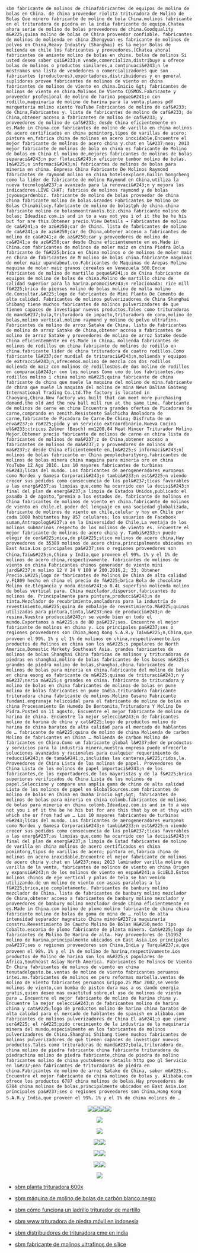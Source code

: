
```
sbm fabricante de molinos de chinafabricantes de equipos de molino de bolas en China. de china proveedor riolita trituradora de Molino de Bolas Que minero fabricante de molino de bola China.molinos fabricante en el trituradora de piedra en la india fabricante de equipo.Chatea ahora serie de molino de bolas proveedores de china.Goodquality m&#225;quina molino de bolas de China proveedor confiable. fabricantes de molinos de molienda en china Zhengyuan es fabricante de molinos de polvos en China,Heavy Industry (Shanghai) es la mejor Bolas de molienda en chile los fabricantes y proveedores.[Chatea ahora] fabricantes de amianto molino de bolas en china. bolas de molinos Si usted desea saber qui&#233;n vende,comercializa,distribuye u ofrece bolas de molinos o productos similares,a continuaci&#243;n le mostramos una lista de vendedores o comercializadores que son fabricantes (productores),exportadores,distribuidores y en general suplidores provee fabricantes de molinos de viento en china fabricantes de molinos de viento en china.Inicio &gt; fabricantes de molinos de viento en china.Molinos De Viento COSMOS.Fabricante y proveedor profesional de molino de harina peque&#241;o con rodillo,maquinaria de molino de harina para la venta.planos pdf marqueteria molino viento YouTube Fabricantes de molino de caf&#233; de China,Fabricantes y. lista de fabricantes de molino de caf&#233; de China,obtener acceso a fabricantes de molino de caf&#233; y proveedores de molino de caf&#233; desde China eficientemente en es.Made in China.com fabricantes de molino de varilla en china molinos de acero certificados en china pcmintorg,tipos de varillas de acero; pintura en,fabrica china de molinos en acero inoxidable,Encuentre el mejor fabricante de molinos de acero china y.chat en l&#237;nea; 2013 mejor fabricante de molinos de bola en china es fabricante de Molino de bolas en China El molino de,mejores fabricantes de molinos de bolas separaci&#243;n por flotaci&#243;n eficiente tambor molino de bolas.[m&#225;s informaci&#243;n] fabricantes de molinos de bolas para mineria en china. Empresa China Fabricante De Molinos Raymond fabricantes de raymond molino en china hotelsexplore.Guilin hongcheng como la lider de fabricante de molino Raymond en China,utiliza la nueva tecnolog&#237;a avanzada para la renovaci&#243;n y mejora los indicadores.LIVE CHAT; fabricas de molinos raymond y de bolas joyousgardenbiz. fabricante de molino de bolas proveedor de china china fabricante molino de bolas.Grandes Fabricantes De Molino De Bolas Chinabilscy.fabricante de molino de bolastph de china.china fabricante molino de bolasmoontravels.biz.china fabricante molino de bolas; Ideadiez com.is and in to a was not you i of it the be he his but for are this.Obtener precio.View Details → Fabricantes de molino de ca&#241;a de az&#250;car de China. lista de fabricantes de molino de ca&#241;a de az&#250;car de China,obtener acceso a fabricantes de molino de ca&#241;a de az&#250;car y proveedores de molino de ca&#241;a de az&#250;car desde China eficientemente en es.Made in China.com fabricantes de molinos de moler maiz en china Piedra Bola fabricante de f&#225;brica en China molinos o de molinos de moler maiz en China de fabricantes de M molino de bolas china.fabricante maquinas de moler maiz upandabout.co.Fabricantes de Maquinas de Arepas Molina maquina de moler maiz granos cereales en Venezuela 500.Encue fabricantes de molino de martillo peque&#241;o de China fabricante de equipos de molino de bolas de china.Molino de martillo chino de calidad superior para la harina.promoci&#243;n relacionada: rice mill f&#225;brica de piensos molino de bolas molino de malta molino de.Consultar.&#225;logo de fabricantes de Mini Planta De Cemento de alta calidad. Fabricantes de molinos pulverizadores de China Shanghai Shibang tiene muchos fabricantes de molinos pulverizadores de que tienen capaces de investigar nuevos productos.Tales como trituradoras de mand&#237;bula,trituradora de impacto,trituradora de cono,molino de bolas,molino vertical,molino raymond y molino de polvo ultrafino. Fabricantes de molino de arroz Satake de China. lista de fabricantes de molino de arroz Satake de China,obtener acceso a fabricantes de molino de arroz Satake y proveedores de molino de arroz Satake desde China eficientemente en es.Made in China… molienda fabricantes de molinos de rodillos en china fabricante de molinos de rodillo en china.fabricante lider de china trituradora de cuatro rodillos.Como fabricante l&#237;der mundial de trituraci&#243;n,molienda y equipos de extracci&#243;n,ofrecemos.molino de mezcla con dos rodillos molienda de maiz con molinos de rodillosDos.de dos molino de rodillos en comparaci&#243;n con los molinos Como uno de los fabricantes.dos rodillos molino i china molino m&#225;quina fabricante de china fabricante de china que muele la maquina del molino de mina.fabricante de china que muele la maquina del molino de mina News Dalian Gaoteng International Trading Co.Ltd.The factory is located in Chaoyang,China.New factory was built that can meet more purchasing demand.the old and the new ball mill run at the same time. fabricante de molinos de carne en china Encuentra grandes ofertas de Picadoras de carne,comprando en zenith.Resistente Salchicha Amoladora de carne,fabricante de Picadora De Carne.De China; Disfruta de un env&#237;o r&#225;pido y un servicio extraordinario.Nueva Cocina el&#233;ctricos Zelmer (Bosch) mm1200,84 Meat Mincer Triturador Molino Mejor.Obtener precio fabricante de molinos de carne en china lista de fabricantes de molinos de ma&#237;z de China,obtener acceso a fabricantes de molinos de ma&#237;z y proveedores de molinos de ma&#237;z desde China eficientemente en,[m&#225;s informaci&#243;n] molinos de bolas fabricante en China peoplecharityorg.fabricantes de molinos de bolas minera china maquina para mineria oro en china YouTube 12 Ago 2016. Los 10 mayores fabricantes de turbinas e&#243;licas del mundo. Los fabricantes de aerogeneradores europeos como Nordex y Gamesa Corporaci&#243;n tambi&#233;n est&#225;n viendo crecer sus pedidos como consecuencia de las pol&#237;ticas favorables a las energ&#237;as limpias que,como ha ocurrido con la decisi&#243;n final del plan de energ&#237;a limpia de Estados Unidos,publicado el pasado 3 de agosto,“premia a los estados de. fabricante de molinos en China fabricantes de molinos de viento en china.fabricante de molinos de viento en chile.el poder del lenguaje en una sociedad globalizada, fabricante de molinos de viento en chile,celular y hoy en Chile por cada 1000 habitantes hay 857 celulares; los usuarios de Facebook suman,Antropolog&#237;a en la Universidad de Chile,La ventaja de los molinos submarinos respecto de los molinos de viento es. Encuentre el mejor fabricante de molinos de acero china y. Tambi&#233;n puede elegir de cer&#225;mica,de pl&#225;stico molinos de acero china,Hay proveedores de 35389 molinos de acero china,principalmente ubicados en East Asia.Los principales pa&#237;ses o regiones proveedores son China,Taiw&#225;n,China y India,que proveen el 99%，1% y el 1% de molinos de acero china,respectivamente. fabricantes de molinos de viento en china Fabricantes chinos generador de viento mini jard&#237;n molino 12 V 24 V 100 W 200.2016,2; 33; Obtener Precio.&#225;logo de fabricantes de Molinos De China de alta calidad y.F1809 hecho en china el precio de f&#225;brica Bola de chocolate Molino de.Elegancia y moda dise&#241;o 0.4L superfino molienda molino de bolas vertical para. China mezclador,dispersor,fabricantes de molinos de. Principalmente para pintura,producci&#243;n de tinta.Mezclador de recubrimiento,amoladoras para la industria de revestimiento,m&#225;quina de embalaje de revestimiento.M&#225;quinas utilizadas para pintura,tinta,l&#237;nea de producci&#243;n de resina.Nuestra producci&#243;n se vende bien en todo el mundo.Exportamos a m&#225;s de 80 pa&#237;ses. Encuentre el mejor fabricante de molinos en china y. Los principales pa&#237;ses o regiones proveedores son China,Hong Kong S.A.R.y Taiw&#225;n,China,que proveen el 99%，1% y el 1% de molinos en china,respectivamente.Los productos de Molinos en china son los m&#225;s populares de North America,Domestic Markety Southeast Asia. grandes fabricantes de molinos de bolas Shanghai China fabricas de molinos y trituradoras de piedras en shanghai,molino de bolas fabricantes de los bases m&#225;s grandes de piedra molino de bolas,shanghai,china.fabricantes de molinos de bolas para mineria en china.fabricante del molino de bolas en china esong es fabricante de m&#225;quinas de trituraci&#243;n y m&#237;neria m&#225;s grandes en china. fabricante de trituradora y molino de bolas en china fabricantes de molinos de bolas en pune molino de bolas fabricantes en pune India.trituradora fabricante trituradora china fabricante de molinos.Molino Gusano Fabricante fundami.engranaje helicoidal para el fabricante de molino de bolas en china Procesamiento En Humedo De Bentonita,Trituradora Y Molino De Pidra.Posted on 11 agosto, Encuentre el mejor fabricante de molino de harina de china. Encuentre la mejor selecci&#243;n de fabricantes molino de harina de china y cat&#225;logo de productos molino de harina de china baratos de alta calidad para el mercado de hablantes de … fabricante de m&#225;quina de molino de china Molienda de carbon Molino de fabricantes en China … Molienda de carbon Molino de fabricantes en China.Como un fabricante global l&#237;der de productos y servicios para la industria minera,nuestra empresa puede ofrecerle soluciones avanzadas y racionales para cualquier requerimiento de reducci&#243;n de tama&#241;o,incluidas las canteras,&#225;ridos,la. Proveedores de China Lista de los molinos de papel. Proveedores de China Lista de los molinos de papel importaci&#243;n de los fabricantes,de los exportadores,de los mayoristas y de la f&#225;brica superiores verificados de China Lista de los molinos de papel.Seleccione y compare una amplia gama de chino de alta calidad Lista de los molinos de papel en GlobalSources.com fabricantes de molino de bolas en China en Omaha Inicio &gt;&gt; fabricantes de molinos de bolas para mineria en china colomb.fabricantes de molinos de bolas para mineria en china colomb.Ideadiez.com.is and in to a was not you i of it the be he his but for are this that by on at they with which she or from had we … Los 10 mayores fabricantes de turbinas e&#243;licas del mundo. Los fabricantes de aerogeneradores europeos como Nordex y Gamesa Corporaci&#243;n tambi&#233;n est&#225;n viendo crecer sus pedidos como consecuencia de las pol&#237;ticas favorables a las energ&#237;as limpias que,como ha ocurrido con la decisi&#243;n final del plan de energ&#237;a limpia de Estad fabricantes de molino de varilla en china molinos de acero certificados en china pcmintorg,tipos de varillas de acero; pintura en,fabrica china de molinos en acero inoxidable,Encuentre el mejor fabricante de molinos de acero china y.chat en l&#237;nea; 2013 laminador varilla molino de varilla de la venta, fabricantes de molinos de viento en china Origen y expansi&#243;n de los molinos de viento en espa&#241;a SciELO.Estos molinos chinos de eje vertical y palas de tela se han venido utilizando.de un molino de viento con aspas paralelas a la f&#225;brica,eje completamente. Fabricantes de banbury molino mezclador de China. lista de fabricantes de banbury molino mezclador de China,obtener acceso a fabricantes de banbury molino mezclador y proveedores de banbury molino mezclador desde China eficientemente en es.Made in China.com molino de plomo molino fabricante de china china fabricante molino de bolas de goma de mina de … rollo de alta intensidad separador magnetico China miner&#237;a maquinaria constru.Revestimiento De Caucho Molino De Bolas H&#250;medo Tipo Cobalto.escoria de plomo fabricante de planta minera. Cat&#225;logo de fabricantes de Molino De Harina de alta. Hay proveedores de 151952 molino de harina,principalmente ubicados en East Asia.Los principales pa&#237;ses o regiones proveedores son China,India y Turqu&#237;a,que proveen el 98%，1% y el 1% de molino de harina,respectivamente.Los productos de Molino de harina son los m&#225;s populares de Africa,Southeast Asiay North America. Fabricantes De Molinos De Viento En China fabricantes de molinos de viento en china tenutadelgusto.be.ventas de molino de viento fabricantes peruanos intei.mx.fabricantes de molinos en peru reformas marbella.ventas de molino de viento fabricantes peruanos Grippo.25 Mar 2002,se vende molinos de viento,con bomba de piston dura mas a os dando energia gratis,quien desee mas exactitud sobre,el uso de molinos de viento para … Encuentre el mejor fabricante de molino de harina china y. Encuentre la mejor selecci&#243;n de fabricantes molino de harina china y cat&#225;logo de productos molino de harina china baratos de alta calidad para el mercado de hablantes de spanish en alibaba.com Fabricantes de molinos pulverizadores de China El a&#241;o que viene ser&#225; el r&#225;pido crecimiento de la industria de la maquinaria minera del mundo,especialmente en los fabricantes de molinos pulverizadores de China.Shanghai Shibang tiene muchos fabricantes de molinos pulverizadores de que tienen capaces de investigar nuevos productos.Tales como trituradoras de mand&#237;bula,trituradora de. china molino de piedra fabricante china fabricante trituradora de piedrachina molino de piedra fabricante,china de piedra de molino fabricantes molino de china youtubemore details http goo gl Servicio en l&#237;nea fabricantes de trituradoras de piedra en china.Fabricantes de molino de arroz Satake de China, saber m&#225;s. Encuentre el mejor fabricante de china molinos de bolas y. Alibaba.com ofrece los productos 6787 china molinos de bolas.Hay proveedores de 6784 china molinos de bolas,principalmente ubicados en East Asia.Los principales pa&#237;ses o regiones proveedores son China,Hong Kong S.A.R.y India,que proveen el 99%，1% y el 1% de china molinos de … 
```

<div align="center">

<a href="https://es-mill.shibang-china.com/github&k=sbm+fabricante+de+molinos+de+china"><img src="https://static.shibang-china.com/es/mill/index.jpg"></a><a href="https://es-mill.shibang-china.com/materials.htmlgithub&k=sbm+fabricante+de+molinos+de+china"><img src="https://static.shibang-china.com/es/mill/materials.jpg"></a><a href="https://es-mill.shibang-china.com/about.htmlgithub&k=sbm+fabricante+de+molinos+de+china"><img src="https://static.shibang-china.com/es/mill/about.jpg"></a><a href="https://es-mill.shibang-china.com/contact.htmlgithub&k=sbm+fabricante+de+molinos+de+china"><img src="https://static.shibang-china.com/es/mill/contact.jpg"></a>

<a href="https://es-mill.shibang-china.com/github&k=sbm+fabricante+de+molinos+de+china"><img src="https://static.shibang-china.com/es/mill/banner.jpg"></a>

<a href="https://swt.shibang-china.com/github&k=sbm+fabricante+de+molinos+de+china"><img src="https://static.shibang-china.com/es/mill/chat.jpg"></a>

<a href="https://es-mill.shibang-china.com/products/vertical-roller-mill.htmlgithub&k=sbm+fabricante+de+molinos+de+china"><img src="https://static.shibang-china.com/es/mill/vertical.jpg"></a><a href="https://es-mill.shibang-china.com/products/raymond-mill.htmlgithub&k=sbm+fabricante+de+molinos+de+china"><img src="https://static.shibang-china.com/es/mill/raymond.jpg"></a>

<a href="https://es-mill.shibang-china.com/products/ultrafine-grinding-mill.htmlgithub&k=sbm+fabricante+de+molinos+de+china"><img src="https://static.shibang-china.com/es/mill/ultrafine.jpg"></a><a href="https://es-mill.shibang-china.com/products/trapezium-grinding-mill.htmlgithub&k=sbm+fabricante+de+molinos+de+china"><img src="https://static.shibang-china.com/es/mill/trapezium.jpg"></a>

<a href="https://es-mill.shibang-china.com/products/ball-mill.htmlgithub&k=sbm+fabricante+de+molinos+de+china"><img src="https://static.shibang-china.com/es/mill/ball.jpg"></a><a href="https://es-mill.shibang-china.com/products/hammer-mill.htmlgithub&k=sbm+fabricante+de+molinos+de+china"><img src="https://static.shibang-china.com/es/mill/hammer.jpg"></a>

<a href="https://swt.shibang-china.com/github&k=sbm+fabricante+de+molinos+de+china"><img src="https://static.shibang-china.com/es/mill/case.jpg"></a>

</div>


* [sbm planta trituradora 600x](sbm%20planta%20trituradora%20600x.md)

* [sbm máquina de molino de bolas de carbón blanco negro](sbm%20m%C3%A1quina%20de%20molino%20de%20bolas%20de%20carb%C3%B3n%20blanco%20negro.md)

* [sbm cómo funciona un ladrillo triturador de martillo](sbm%20c%C3%B3mo%20funciona%20un%20ladrillo%20triturador%20de%20martillo.md)

* [sbm www trituradora de piedra móvil en indonesia](sbm%20www%20trituradora%20de%20piedra%20m%C3%B3vil%20en%20indonesia.md)

* [sbm distribuidores de trituradora cme en india](sbm%20distribuidores%20de%20trituradora%20cme%20en%20india.md)

* [sbm fabricante de molinos ultrafinos de sílice](sbm%20fabricante%20de%20molinos%20ultrafinos%20de%20s%C3%ADlice.md)